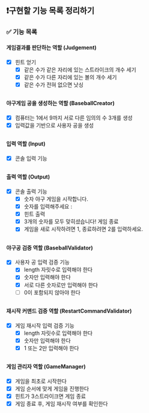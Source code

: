 ## ❗️구현할 기능 목록 정리하기


### ✅ 기능 목록


#### 게임결과를 판단하는 역할 (Judgement)
- [x] 힌트 얻기
  - [x] 같은 수가 같은 자리에 있는 스트라이크의 개수 세기
  - [x] 같은 수가 다른 자리에 있는 볼의 개수 세기
  - [x] 같은 수가 전혀 없으면 낫싱

##
#### 야구게임 공을 생성하는 역할 (BaseballCreator)
- [x] 컴퓨터는 1에서 9까지 서로 다른 임의의 수 3개를 생성
- [x] 입력값을 기반으로 사용자 공을 생성

##
#### 입력 역할 (Input)
- [x] 콘솔 입력 기능

##
#### 출력 역할 (Output)
- [x] 콘솔 출력 기능
  - [x] 숫자 야구 게임을 시작합니다.
  - [x] 숫자를 입력해주세요 :
  - [x] 힌트 출력
  - [x] 3개의 숫자를 모두 맞히셨습니다! 게임 종료
  - [x] 게임을 새로 시작하려면 1, 종료하려면 2를 입력하세요.

##
#### 야구공 검증 역할 (BaseballValidator)
- [x] 사용자 공 입력 검증 기능
  - [x] length 자릿수로 입력해야 한다
  - [x] 숫자만 입력해야 한다
  - [x] 서로 다른 숫자로만 입력해야 한다
  - [ ] 0이 포함되지 않아야 한다

##
#### 재시작 커맨드 검증 역할 (RestartCommandValidator) 
- [x] 게임 재시작 입력 검증 기능
  - [x] length 자릿수로 입력해야 한다
  - [x] 숫자만 입력해야 한다
  - [x] 1 또는 2만 입력해야 한다

##
#### 게임 관리자 역할  (GameManager)
- [x] 게임을 최초로 시작한다
- [x] 게임 순서에 맞게 게임을 진행한다
- [x] 힌트가 3스트라이크면 게임 종료
- [x] 게임 종료 후, 게임 재시작 여부를 확인한다